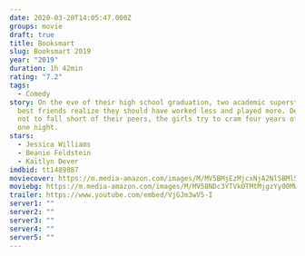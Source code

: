 ```yaml
---
date: 2020-03-20T14:05:47.000Z
groups: movie
draft: true
title: Booksmart
slug: Booksmart 2019
year: "2019"
duration: 1h 42min
rating: "7.2"
tags:
  - Comedy
story: On the eve of their high school graduation, two academic superstars and
  best friends realize they should have worked less and played more. Determined
  not to fall short of their peers, the girls try to cram four years of fun into
  one night.
stars:
  - Jessica Williams
  - Beanie Feldstein
  - Kaitlyn Dever
imdbid: tt1489887
moviecover: https://m.media-amazon.com/images/M/MV5BMjEzMjcxNjA2Nl5BMl5BanBnXkFtZTgwMjAxMDM2NzM@._V1_SY1000_CR0,0,674,1000_AL_.jpg
moviebg: https://m.media-amazon.com/images/M/MV5BNDc3YTVkOTMtMjgzYy00MWExLTk3ODctMjFjYTBkM2U0MGQ5XkEyXkFqcGdeQXVyNzI1NzMxNzM@._V1_SX1777_CR0,0,1777,999_AL_.jpg
trailer: https://www.youtube.com/embed/VjGJm3wV5-I
server1: ""
server2: ""
server3: ""
server4: ""
server5: ""
---
```

